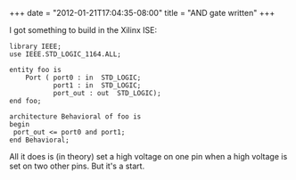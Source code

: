 ﻿+++
date = "2012-01-21T17:04:35-08:00"
title = "AND gate written"
+++



I got something to build in the Xilinx ISE:

    
    
    library IEEE;
    use IEEE.STD_LOGIC_1164.ALL;
    
    entity foo is
        Port ( port0 : in  STD_LOGIC;
               port1 : in  STD_LOGIC;
               port_out : out  STD_LOGIC);
    end foo;
    
    architecture Behavioral of foo is
    begin
     port_out <= port0 and port1;
    end Behavioral;

All it does is (in theory) set a high voltage on one pin when a high voltage
is set on two other pins. But it's a start.

